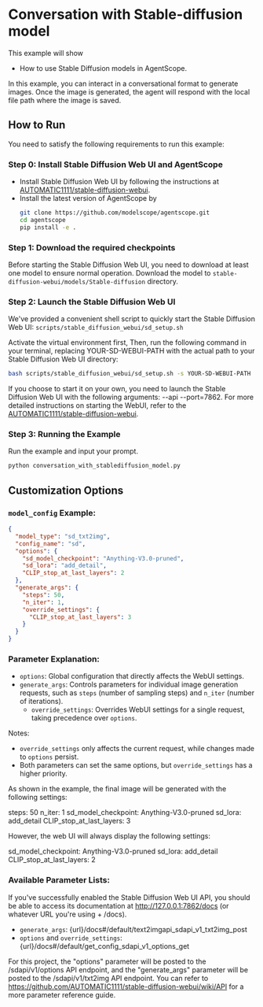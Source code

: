 # Conversation with Stable-diffusion model

This example will show

- How to use Stable Diffusion models in AgentScope.

In this example, you can interact in a conversational format to generate images.
Once the image is generated, the agent will respond with the local file path where the image is saved.

## How to Run

You need to satisfy the following requirements to run this example:

### Step 0: Install Stable Diffusion Web UI and AgentScope

- Install Stable Diffusion Web UI by following the instructions at [AUTOMATIC1111/stable-diffusion-webui](https://github.com/AUTOMATIC1111/stable-diffusion-webui).
- Install the latest version of AgentScope by
  ```bash
  git clone https://github.com/modelscope/agentscope.git
  cd agentscope
  pip install -e .
  ```

### Step 1: Download the required checkpoints

Before starting the Stable Diffusion Web UI, you need to download at least one model to ensure normal operation.
Download the model to `stable-diffusion-webui/models/Stable-diffusion` directory.

### Step 2: Launch the Stable Diffusion Web UI

We've provided a convenient shell script to quickly start the Stable Diffusion Web UI:
`scripts/stable_diffusion_webui/sd_setup.sh`

Activate the virtual environment first, Then, run the following command in your terminal, replacing YOUR-SD-WEBUI-PATH with the actual path to your Stable Diffusion Web UI directory:

```bash
bash scripts/stable_diffusion_webui/sd_setup.sh -s YOUR-SD-WEBUI-PATH
```

If you choose to start it on your own, you need to launch the Stable Diffusion Web UI with the following arguments: --api --port=7862. For more detailed instructions on starting the WebUI, refer to the [AUTOMATIC1111/stable-diffusion-webui](https://github.com/AUTOMATIC1111/stable-diffusion-webui).

### Step 3: Running the Example

Run the example and input your prompt.

```bash
python conversation_with_stablediffusion_model.py
```

## Customization Options

### `model_config` Example:

```json
{
  "model_type": "sd_txt2img",
  "config_name": "sd",
  "options": {
    "sd_model_checkpoint": "Anything-V3.0-pruned",
    "sd_lora": "add_detail",
    "CLIP_stop_at_last_layers": 2
  },
  "generate_args": {
    "steps": 50,
    "n_iter": 1,
    "override_settings": {
      "CLIP_stop_at_last_layers": 3
    }
  }
}
```

### Parameter Explanation:

- `options`: Global configuration that directly affects the WebUI settings.
- `generate_args`: Controls parameters for individual image generation requests, such as `steps` (number of sampling steps) and `n_iter` (number of iterations).
  - `override_settings`: Overrides WebUI settings for a single request, taking precedence over `options`.

Notes:

- `override_settings` only affects the current request, while changes made to `options` persist.
- Both parameters can set the same options, but `override_settings` has a higher priority.

As shown in the example, the final image will be generated with the following settings:

steps: 50
n_iter: 1
sd_model_checkpoint: Anything-V3.0-pruned
sd_lora: add_detail
CLIP_stop_at_last_layers: 3

However, the web UI will always display the following settings:

sd_model_checkpoint: Anything-V3.0-pruned
sd_lora: add_detail
CLIP_stop_at_last_layers: 2

### Available Parameter Lists:

If you've successfully enabled the Stable Diffusion Web UI API, you should be able to access its documentation at http://127.0.0.1:7862/docs (or whatever URL you're using + /docs).

- `generate_args`: {url}/docs#/default/text2imgapi_sdapi_v1_txt2img_post
- `options` and `override_settings`: {url}/docs#/default/get_config_sdapi_v1_options_get

For this project, the "options" parameter will be posted to the /sdapi/v1/options API endpoint,
and the "generate_args" parameter will be posted to the /sdapi/v1/txt2img API endpoint.
You can refer to https://github.com/AUTOMATIC1111/stable-diffusion-webui/wiki/API for a more parameter reference guide.

